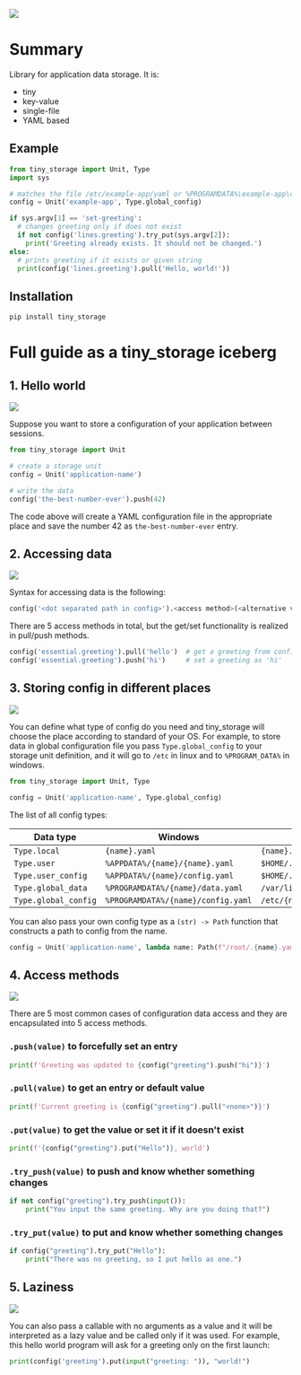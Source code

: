 ![](https://byob.yarr.is/girvel/tiny_storage/coverage)

# Summary

Library for application data storage. It is:

- tiny
- key-value
- single-file
- YAML based

## Example

```py
from tiny_storage import Unit, Type
import sys

# matches the file /etc/example-app/yaml or %PROGRAMDATA%\example-app\config.yaml
config = Unit('example-app', Type.global_config)

if sys.argv[1] == 'set-greeting':
  # changes greeting only if does not exist
  if not config('lines.greeting').try_put(sys.argv[2]):
    print('Greeting already exists. It should not be changed.')
else:
  # prints greeting if it exists or given string
  print(config('lines.greeting').pull('Hello, world!'))
```

## Installation

```shell
pip install tiny_storage
```

# Full guide as a tiny_storage iceberg

## 1. Hello world

![](iceberg/1.jpg)

Suppose you want to store a configuration of your application between sessions.

```python
from tiny_storage import Unit

# create a storage unit
config = Unit('application-name')

# write the data
config('the-best-number-ever').push(42)
```

The code above will create a YAML configuration file in the appropriate place and save the number 42 as `the-best-number-ever` entry.

## 2. Accessing data

![](iceberg/2.jpg)

Syntax for accessing data is the following:

```python
config('<dot separated path in config>').<access method>(<alternative value>)
```

There are 5 access methods in total, but the get/set functionality is realized in pull/push methods.

```python
config('essential.greeting').pull('hello')  # get a greeting from config or 'hello'
config('essential.greeting').push('hi')     # set a greeting as 'hi'
```

## 3. Storing config in different places

![](iceberg/3.jpg)

You can define what type of config do you need and tiny_storage will choose the place according to standard of your OS. For example, to store data in global configuration file you pass `Type.global_config` to your storage unit definition, and it will go to `/etc` in linux and to `%PROGRAM_DATA%` in windows.

```python
from tiny_storage import Unit, Type

config = Unit('application-name', Type.global_config)
```

The list of all config types:

| Data type            | Windows                            | Linux                          |
|----------------------|------------------------------------|--------------------------------|
| `Type.local`         | `{name}.yaml`                      | `{name}.yaml`                  |
| `Type.user`          | `%APPDATA%/{name}/{name}.yaml`     | `$HOME/.{name}.yaml`           |
| `Type.user_config `  | `%APPDATA%/{name}/config.yaml`     | `$HOME/.config/{name}.yaml`    |
| `Type.global_data`   | `%PROGRAMDATA%/{name}/data.yaml`   | `/var/lib/{name}.yaml`         |
| `Type.global_config` | `%PROGRAMDATA%/{name}/config.yaml` | `/etc/{name}.yaml`             |

You can also pass your own config type as a `(str) -> Path` function that constructs a path to config from the name.

```python
config = Unit('application-name', lambda name: Path(f"/root/.{name}.yaml"))
```

## 4. Access methods

![](iceberg/4.jpg)

There are 5 most common cases of configuration data access and they are encapsulated into 5 access methods. 

### `.push(value)` to forcefully set an entry

```python
print(f'Greeting was updated to {config("greeting").push("hi")}')
```

### `.pull(value)` to get an entry or default value

```python
print(f'Current greeting is {config("greeting").pull("<none>")}')
```

### `.put(value)` to get the value or set it if it doesn't exist

```python
print(f'{config("greeting").put("Hello")}, world')
```

### `.try_push(value)` to push and know whether something changes

```python
if not config("greeting").try_push(input()):
    print("You input the same greeting. Why are you doing that?")
```

### `.try_put(value)` to put and know whether something changes

```python
if config("greeting").try_put("Hello"):
    print("There was no greeting, so I put hello as one.")
```

## 5. Laziness

![](iceberg/5.jpg)

You can also pass a callable with no arguments as a value and it will be interpreted as a lazy value and be called only if it was used. For example, this hello world program will ask for a greeting only on the first launch:

```python
print(config('greeting').put(input("greeting: ")), "world!")
```